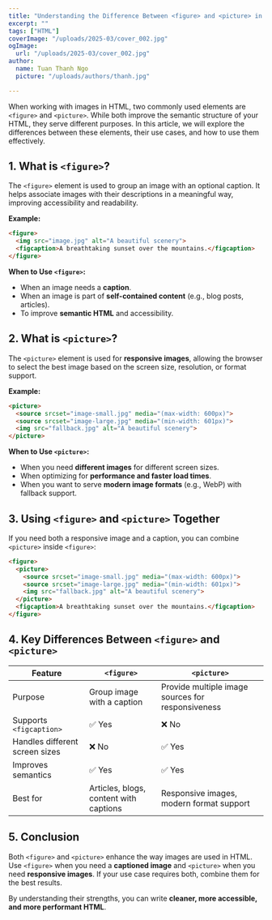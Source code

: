 ```yaml
---
title: "Understanding the Difference Between <figure> and <picture> in HTML"
excerpt: ""
tags: ["HTML"]
coverImage: "/uploads/2025-03/cover_002.jpg"
ogImage:
  url: "/uploads/2025-03/cover_002.jpg"
author:
  name: Tuan Thanh Ngo
  picture: "/uploads/authors/thanh.jpg"

---
```


When working with images in HTML, two commonly used elements are `<figure>` and `<picture>`. While both improve the semantic structure of your HTML, they serve different purposes. In this article, we will explore the differences between these elements, their use cases, and how to use them effectively.

## 1. What is `<figure>`?

The `<figure>` element is used to group an image with an optional caption. It helps associate images with their descriptions in a meaningful way, improving accessibility and readability.

**Example:**
```html
<figure>
  <img src="image.jpg" alt="A beautiful scenery">
  <figcaption>A breathtaking sunset over the mountains.</figcaption>
</figure>
```

**When to Use `<figure>`:**
- When an image needs a **caption**.
- When an image is part of **self-contained content** (e.g., blog posts, articles).
- To improve **semantic HTML** and accessibility.

## 2. What is `<picture>`?

The `<picture>` element is used for **responsive images**, allowing the browser to select the best image based on the screen size, resolution, or format support.

**Example:**
```html
<picture>
  <source srcset="image-small.jpg" media="(max-width: 600px)">
  <source srcset="image-large.jpg" media="(min-width: 601px)">
  <img src="fallback.jpg" alt="A beautiful scenery">
</picture>
```

**When to Use `<picture>`:**
- When you need **different images** for different screen sizes.
- When optimizing for **performance and faster load times**.
- When you want to serve **modern image formats** (e.g., WebP) with fallback support.

## 3. Using `<figure>` and `<picture>` Together

If you need both a responsive image and a caption, you can combine `<picture>` inside `<figure>`:

```html
<figure>
  <picture>
    <source srcset="image-small.jpg" media="(max-width: 600px)">
    <source srcset="image-large.jpg" media="(min-width: 601px)">
    <img src="fallback.jpg" alt="A beautiful scenery">
  </picture>
  <figcaption>A breathtaking sunset over the mountains.</figcaption>
</figure>
```

## 4. Key Differences Between `<figure>` and `<picture>`
| Feature | `<figure>` | `<picture>` |
|---------|-----------|------------|
| Purpose | Group image with a caption | Provide multiple image sources for responsiveness |
| Supports `<figcaption>` | ✅ Yes | ❌ No |
| Handles different screen sizes | ❌ No | ✅ Yes |
| Improves semantics | ✅ Yes | ✅ Yes |
| Best for | Articles, blogs, content with captions | Responsive images, modern format support |

## 5. Conclusion

Both `<figure>` and `<picture>` enhance the way images are used in HTML. Use `<figure>` when you need a **captioned image** and `<picture>` when you need **responsive images**. If your use case requires both, combine them for the best results.

By understanding their strengths, you can write **cleaner, more accessible, and more performant HTML**.


